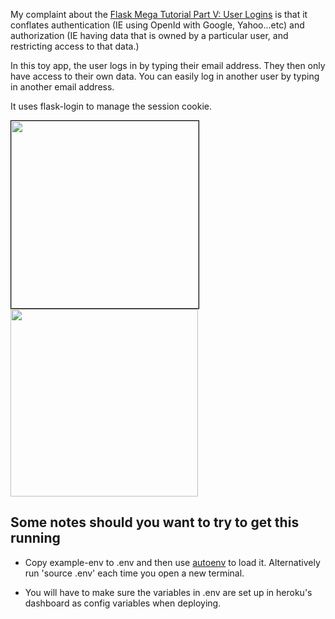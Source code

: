 My complaint about the <a href="http://blog.miguelgrinberg.com/post/the-flask-mega-tutorial-part-v-user-logins">Flask Mega Tutorial Part V: User Logins</a> is that it conflates authentication (IE using OpenId with Google, Yahoo...etc) and authorization (IE having data that is owned by a particular user, and restricting
access to that data.)

In this toy app, the user logs in by typing their email address.   They then only have access to their own data.  You can easily log in another user by typing in another email address.

It uses flask-login to manage the session cookie.


<img src="http://www.samhalperin.com/img/projects/teaching-examples/garage-just-flask-login/login-screenshot.png" width=300 style="border:solid black 1px"></img>
<img src="http://www.samhalperin.com/img/projects/teaching-examples/garage-just-flask-login/garage-screenshot.png" width=300></img>

## Some notes should you want to try to get this running

+ Copy example-env to .env and then use <a href="https://github.com/kennethreitz/autoenv">autoenv</a> to load it. Alternatively run 'source .env' each time you open a new terminal.

+ You will have to make sure the variables in .env are set up in heroku's dashboard as config variables when deploying.

